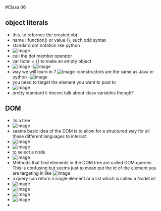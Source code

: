 #Class 06
## object literals
- this.  to refernce the created obj
- name : function() or value {}, such odd syntax 
- standard dot notation like python 
- ![image](https://user-images.githubusercontent.com/100101108/158408248-3223cff9-7a90-4c0f-81ad-7090fe8901e2.png)
- call the dot member operator
- var hotel = {} to make an empty object 
-   ![image](https://user-images.githubusercontent.com/100101108/158408784-04f8d8af-0b8f-4f04-81f6-76005692c72a.png)
-![image](https://user-images.githubusercontent.com/100101108/158408819-60e7ed29-ab39-462d-a3f7-5d5e8f80c8ab.png)
- way we will learn in 7 ![image](https://user-images.githubusercontent.com/100101108/158408867-d33569cf-f0e7-491e-8dea-a8a4ff193640.png)
-constructors are the same as Java or python 
-![image](https://user-images.githubusercontent.com/100101108/158409034-4edff03e-07a2-49a6-89a6-8e0aeef3867b.png)
- you need to target the element you want to post to 
- ![image](https://user-images.githubusercontent.com/100101108/158409144-d2221813-f87f-41dc-9a00-a8501034e1e6.png)
-  pretty standard it doesnt talk about class variables though?


## DOM 
- its a tree
- ![image](https://user-images.githubusercontent.com/100101108/158410075-047435c9-6e75-44fd-a86a-0aa60ca9da32.png)
- seems basic idea of the DOM is to allow for a structured way for all these different languages to interact 
- ![image](https://user-images.githubusercontent.com/100101108/158411409-7c26c130-33a3-4f48-adb1-31285d256576.png)
- ![image](https://user-images.githubusercontent.com/100101108/158411587-ee5b6c5c-0eac-4015-a77d-3c9fe7dc39a7.png)
- to select a node
- ![image](https://user-images.githubusercontent.com/100101108/158411699-c75b88c6-dfe6-4a15-9f71-2e4f7780fc2e.png)
- Methods that find elements in the DOM tree are called DOM queries.  This is confusing but seems just to mean put the id of the element you are targeting in like ![image](https://user-images.githubusercontent.com/100101108/158412042-d329838d-e8c8-425e-92a9-fdd1f8752c99.png)
- a query can return a single element or a list which is called a NodeList
- ![image](https://user-images.githubusercontent.com/100101108/158412334-88826860-d3ad-4e82-9e70-7287c9555df3.png)
- ![image](https://user-images.githubusercontent.com/100101108/158412369-0249c9e8-eb2c-4415-b4da-66dbc5de2140.png)
- ![image](https://user-images.githubusercontent.com/100101108/158412438-95150b90-d8d5-4518-8216-1882edbbee27.png)
- ![image](https://user-images.githubusercontent.com/100101108/158412534-aed8e5b5-ea32-4194-af8e-3510d6281b7a.png)
- 
